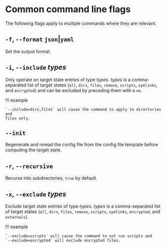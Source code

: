 # Common command line flags

The following flags apply to multiple commands where they are relevant.

## `-f`, `--format` `json`|`yaml`

Set the output format.

## `-i`, `--include` *types*

Only operate on target state entries of type *types*. *types* is a
comma-separated list of target states (`all`, `dirs`, `files`, `remove`,
`scripts`, `symlinks`, and `encrypted`) and can be excluded by preceding them
with a `no`.

!!! example

    `--include=dirs,files` will cause the command to apply to directories and
    files only.

## `--init`

Regenerate and reread the config file from the config file template before
computing the target state.

## `-r`, `--recursive`

Recurse into subdirectories, `true` by default.

## `-x`, `--exclude` *types*

Exclude target state entries of type *types*. *types* is a comma-separated list
of target states (`all`, `dirs`, `files`, `remove`, `scripts`, `symlinks`,
`encrypted`, and `externals`).

!!! example

    `--exclude=scripts` will cause the command to not run scripts and
    `--exclude=encrypted` will exclude encrypted files.
